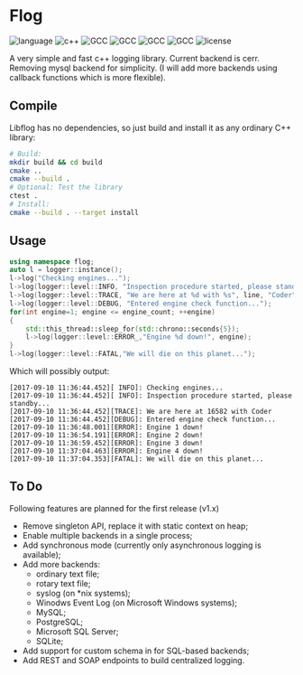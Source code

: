 # Flog

![language](https://img.shields.io/badge/language-c++-blue.svg)
![c++](https://img.shields.io/badge/std-c%2B%2B11-blue.svg)
![GCC](https://img.shields.io/badge/MSVC-14.2-blue.svg)
![GCC](https://img.shields.io/badge/GCC-5.4.0-blue.svg)
![GCC](https://img.shields.io/badge/GCC-4.9.3-blue.svg)
![GCC](https://img.shields.io/badge/GCC-4.8.5-blue.svg)
![license](https://img.shields.io/badge/license-GPLv3-blue.svg)

A very simple and fast c++ logging library. Current backend is cerr. Removing
mysql backend for simplicity. (I will add more backends using callback functions
which is more flexible).

## Compile

Libflog has no dependencies, so just build and install it as any ordinary C++ library:

```bash
# Build:
mkdir build && cd build
cmake ..
cmake --build .
# Optional: Test the library
ctest .
# Install:
cmake --build . --target install
```

## Usage

```c++
using namespace flog;
auto l = logger::instance();
l->log("Checking engines...");
l->log(logger::level::INFO, "Inspection procedure started, please standby...");
l->log(logger::level::TRACE, "We are here at %d with %s", line, "Coder");
l->log(logger::level::DEBUG, "Entered engine check function...");
for(int engine=1; engine <= engine_count; ++engine)
{
    std::this_thread::sleep_for(std::chrono::seconds{5});
    l->log(logger::level::ERROR_,"Engine %d down!", engine);
}
l->log(logger::level::FATAL,"We will die on this planet...");
```

Which will possibly output:

```
[2017-09-10 11:36:44.452][ INFO]: Checking engines...
[2017-09-10 11:36:44.452][ INFO]: Inspection procedure started, please standby...
[2017-09-10 11:36:44.452][TRACE]: We are here at 16582 with Coder
[2017-09-10 11:36:44.452][DEBUG]: Entered engine check function...
[2017-09-10 11:36:48.001][ERROR]: Engine 1 down!
[2017-09-10 11:36:54.191][ERROR]: Engine 2 down!
[2017-09-10 11:36:59.452][ERROR]: Engine 3 down!
[2017-09-10 11:37:04.463][ERROR]: Engine 4 down!
[2017-09-10 11:37:04.353][FATAL]: We will die on this planet...
```
## To Do

Following features are planned for the first release (v1.x)

* Remove singleton API, replace it with static context on heap;
* Enable multiple backends in a single process;
* Add synchronous mode (currently only asynchronous logging is available); 
* Add more backends:
  - ordinary text file;
  - rotary text file;
  - syslog (on *nix systems);
  - Winodws Event Log (on Microsoft Windows systems);
  - MySQL;
  - PostgreSQL;
  - Microsoft SQL Server;
  - SQLite;
* Add support for custom schema in for SQL-based backends;
* Add REST and SOAP endpoints to build centralized logging. 